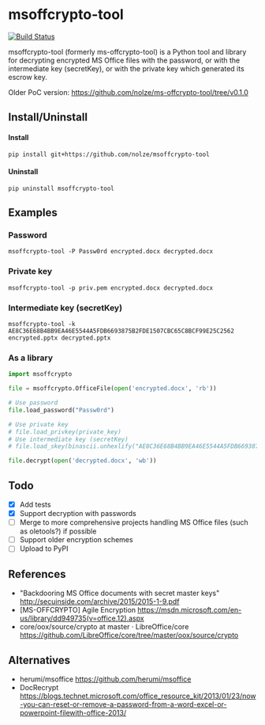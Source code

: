 # msoffcrypto-tool

[![Build Status](https://travis-ci.org/nolze/ms-offcrypto-tool.svg?branch=master)](https://travis-ci.org/nolze/ms-offcrypto-tool)

msoffcrypto-tool (formerly ms-offcrypto-tool) is a Python tool and library for decrypting encrypted MS Office files with the password, or with the intermediate key (secretKey), or with the private key which generated its escrow key.

Older PoC version: <https://github.com/nolze/ms-offcrypto-tool/tree/v0.1.0> 

## Install/Uninstall

#### Install

```
pip install git+https://github.com/nolze/msoffcrypto-tool
```

#### Uninstall

```
pip uninstall msoffcrypto-tool
```


## Examples

### Password

```
msoffcrypto-tool -P Passw0rd encrypted.docx decrypted.docx
```

### Private key

```
msoffcrypto-tool -p priv.pem encrypted.docx decrypted.docx
```

### Intermediate key (secretKey)

```
msoffcrypto-tool -k AE8C36E68B4BB9EA46E5544A5FDB6693875B2FDE1507CBC65C8BCF99E25C2562 encrypted.pptx decrypted.pptx
```

### As a library

```python
import msoffcrypto

file = msoffcrypto.OfficeFile(open('encrypted.docx', 'rb'))

# Use password
file.load_password("Passw0rd")

# Use private key
# file.load_privkey(private_key)
# Use intermediate key (secretKey)
# file.load_skey(binascii.unhexlify("AE8C36E68B4BB9EA46E5544A5FDB6693875B2FDE1507CBC65C8BCF99E25C2562"))

file.decrypt(open('decrypted.docx', 'wb'))
```

## Todo

* [x] Add tests
* [x] Support decryption with passwords
* [ ] Merge to more comprehensive projects handling MS Office files (such as oletools?) if possible
* [ ] Support older encryption schemes
* [ ] Upload to PyPI

## References

* "Backdooring MS Office documents with secret master keys" <http://secuinside.com/archive/2015/2015-1-9.pdf>
* [MS-OFFCRYPTO] Agile Encryption <https://msdn.microsoft.com/en-us/library/dd949735(v=office.12).aspx>
* core/oox/source/crypto at master · LibreOffice/core <https://github.com/LibreOffice/core/tree/master/oox/source/crypto>

## Alternatives

* herumi/msoffice <https://github.com/herumi/msoffice>
* DocRecrypt <https://blogs.technet.microsoft.com/office_resource_kit/2013/01/23/now-you-can-reset-or-remove-a-password-from-a-word-excel-or-powerpoint-filewith-office-2013/>

